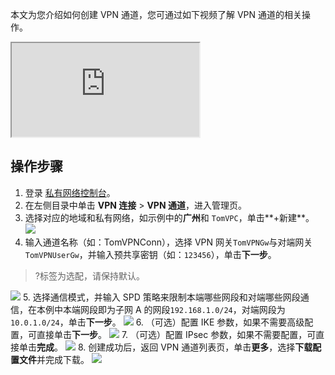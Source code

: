本文为您介绍如何创建 VPN 通道，您可通过如下视频了解 VPN 通道的相关操作。
<div class="doc-video-mod"><iframe src="https://cloud.tencent.com/edu/learning/quick-play/1786-20144?source=gw.doc.media&withPoster=1&notip=1"></iframe></div>


## 操作步骤
1. 登录 [私有网络控制台](https://console.cloud.tencent.com/vpc/vpc?rid=1)。
2. 在左侧目录中单击 **VPN 连接** > **VPN 通道**，进入管理页。
3. 选择对应的地域和私有网络，如示例中的**广州**和 `TomVPC`，单击**+新建**。
 ![](https://main.qcloudimg.com/raw/736f88fd2bbf5e75033d77fcf372586f.png)
4. 输入通道名称（如：TomVPNConn），选择 VPN 网关`TomVPNGw`与对端网关`TomVPNUserGw`，并输入预共享密钥（如：`123456`），单击**下一步**。
>?标签为选配，请保持默认。
>
![](https://qcloudimg.tencent-cloud.cn/raw/0a0f25810d4d5a0c26529cc0f320775f.png)
5. 选择通信模式，并输入 SPD 策略来限制本端哪些网段和对端哪些网段通信，在本例中本端网段即为子网 A 的网段`192.168.1.0/24`，对端网段为`10.0.1.0/24`，单击**下一步**。
![](https://qcloudimg.tencent-cloud.cn/raw/0a9b332c3936725cc0a1bbf9e238f311.png)
6. （可选）配置 IKE 参数，如果不需要高级配置，可直接单击**下一步**。
 ![](https://main.qcloudimg.com/raw/c370884071d8dd5424be80bbef1e9aec.png)
7. （可选）配置 IPsec 参数，如果不需要配置，可直接单击**完成**。
 ![](https://main.qcloudimg.com/raw/6c67f435c015fb6d2e03ed96dc61b7f7.png)
8. 创建成功后，返回 VPN 通道列表页，单击**更多**，选择**下载配置文件**并完成下载。
![](https://qcloudimg.tencent-cloud.cn/raw/96a92a39e1f65c42eadd069882e57131.png)
